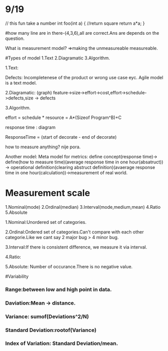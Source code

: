 # 9/19

// this fun take a number
int foo(int a)
{
  //return square
   return a*a;
}

#how many line are in there-(4,3,6),all are correct.Ans are depends on the question.

What is measurement model?
=>making the unmeasureable measureable.

#Types of model
1.Text
2.Diagramatic
3.Algorithm.


1.Text:

Defects: Incompletenese of the product or wrong use case eyc.
Agile model is a text model.

2.Diagramatic:
(graph) feature->size->effort->cost,effort->schedule->defects,size -> defects

3.Algorithm.

effort = schedule * resource
       = A*(Sizeof Program^B)+C

response time : diagram

ResponseTime = (start of decorate - end of decorate)

how to measure anything? nije pora.

Another model:
Meta model for metrics:
define concept(response time)-> define(how to measure time)(average response time in one hour(absatruct)) -> operational definition(clearing abstruct definition)(avaerage response time in one hour(calculation))->measurement of real world.






# Measurement scale
1.Nominal(mode)
2.Ordinal(median)
3.Interval(mode,medium,mean)
4.Ratio
5.Absolute

1.Nominal:Unordered set of categories.


2.Ordinal:Ordered set of categories.Can't compare with each other categorie.Like we cant say 2 major bug > 4 minor bug.


3.Interval:If there is consistent difference, we measure it via interval.


4.Ratio:

5.Absolute: Number of occurance.There is no negative value.




#Variability

### Range:between low and high point in data.

### Daviation:Mean -> distance.

### Variance: sumof(Deviations^2/N)


### Standard Deviation:rootof(Variance)

### Index of Variation: Standard Deviation/mean.





